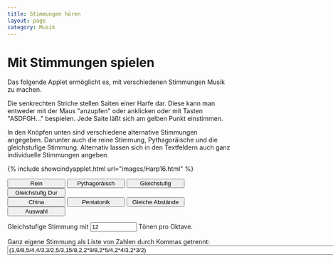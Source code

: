 ```yaml
---
title: Stimmungen hören
layout: page
category: Musik
---
```

<script language="JavaScript" type="text/javascript">
		function doScript(c)
		{
			cdy.evokeCS(c);
		};
               cc='"';
</script>
<script type="text/javascript">
var statement=new Array()
statement[0]='(tune((1,9/8,5/4,4/3,3/2,5/3,15/8,2,2*9/8,2*5/4,2*4/3,2*3/2)))'
statement[1]='(draw((0,0));repaint();tune((1,9/8,81/64,4/3,3/2,27/16,243/128,2,2*9/8,2*81/64,2*4/3,2*3/2)))'
statement[2]='(tune(apply(0..11,i,2^(i/12))))'
statement[3]='(tune((2^(0/12),2^(2/12),2^(4/12),2^(5/12), 2^(7/12),2^(9/12),2^(11/12),2^(12/12), 2^(14/12),2^(16/12),2^(17/12),2^(19/12))))'
statement[4]='(tune((1,(3/2),(3/2)*(3/4),(3/2)^2*(3/4),(3/2)^2*(3/4)^2,(3/2)^3*(3/4)^2,(3/2)^3*(3/4)^3,(3/2)^4*(3/4)^3,(3/2)^4*(3/4)^4,(3/2)^5*(3/4)^4,(3/2)^5*(3/4)^5,(3/2)^6*(3/4)^5,(3/2)^6*(3/4)^6)))'
statement[5]='(tune((1,9/8,81/64,3/2,27/16,2,2*9/8,2*81/64,2*3/2,2*27/16,4,4*9/8)))'
statement[6]='(tune((1,12/11,12/10,12/9,12/8,12/7,12/6,12/5,12/4,12/3,12/2,12/1)))'
statement[7]='(tune((1,1+0.01,12/9,12/9+0.01,12/8,12/8+0.01,12/6,12/6+0.01,12/5,12/4,12/3,12/2)))'
</script>


# Mit Stimmungen spielen

Das folgende Applet ermöglicht es, mit verschiedenen Stimmungen Musik zu machen.

Die senkrechten Striche stellen Saiten einer Harfe dar. Diese kann man entweder mit
der Maus "anzupfen" oder anklicken oder mit Tasten "ASDFGH..." bespielen.
Jede Saite läßt sich am gelben Punkt einstimmen.

In den Knöpfen unten sind verschiedene alternative Stimmungen angegeben. Darunter auch die reine Stimmung, Pythagoräische und
die gleichstufige Stimmung. Alternativ lassen sich in den Textfeldern auch ganz individuelle Stimmungen angeben.

{% include showcindyapplet.html url="images/Harp16.html" %}


 <input type="button" value="Rein" style="width: 130px;" onclick="doScript(statement[0])" />
 <input type="button" value="Pythagoräisch" style="width: 130px;" onclick="doScript(statement[1])" />
 <input type="button" value="Gleichstufig" style="width: 130px;" onclick="doScript(statement[2])" />
 <input type="button" value="Gleichstufig Dur" style="width: 130px;" onclick="doScript(statement[3])" /><br />
 <input type="button" value="China" style="width: 130px;" onclick="doScript(statement[4])" />
 <input type="button" value="Pentatonik" style="width: 130px;" onclick="doScript(statement[5])" />
 <input type="button" value="Gleiche Abstände" style="width: 130px;" onclick="doScript(statement[6])" />
 <input type="button" value="Auswahl" style="width: 130px;" onclick="doScript(statement[7])" />

 Gleichstufige Stimmung mit
<input type="text" name="state2" value="12" size="10"  onkeypress="if (window.event.keyCode == 13){doScript('str='+cc+this.value+cc+';c=2^(1/parse(str));tune((c^0,c^1,c^2,c^3,c^4,c^5,c^6,c^7,c^8,c^9,c^10,c^11,c^12));')}" />
Tönen pro Oktave.

Ganz eigene Stimmung als Liste von Zahlen durch Kommas getrennt:<br />
<input type="text" name="state2" value="(1,9/8,5/4,4/3,3/2,5/3,15/8,2,2*9/8,2*5/4,2*4/3,2*3/2)" size="100"  onkeypress="if (window.event.keyCode == 13){doScript('str='+cc+this.value+cc+';tune(parse(str));')}" />
